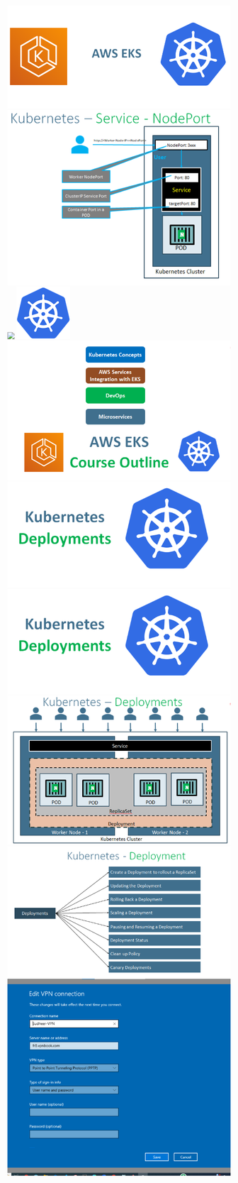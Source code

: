 ![](eks-kubernets.png)
![](NodePort-Service.png)
![](Kubernetes-ReplicaSets.png)
![](kubernets.png)
![](CourseOutline.png)
![](KubernetesDeployments.png)
![](KubernetesDeployments.png)
![](Deployments.png)
![](Deploymentfeatures.png)
![](2023-08-03-14-39-41.png)